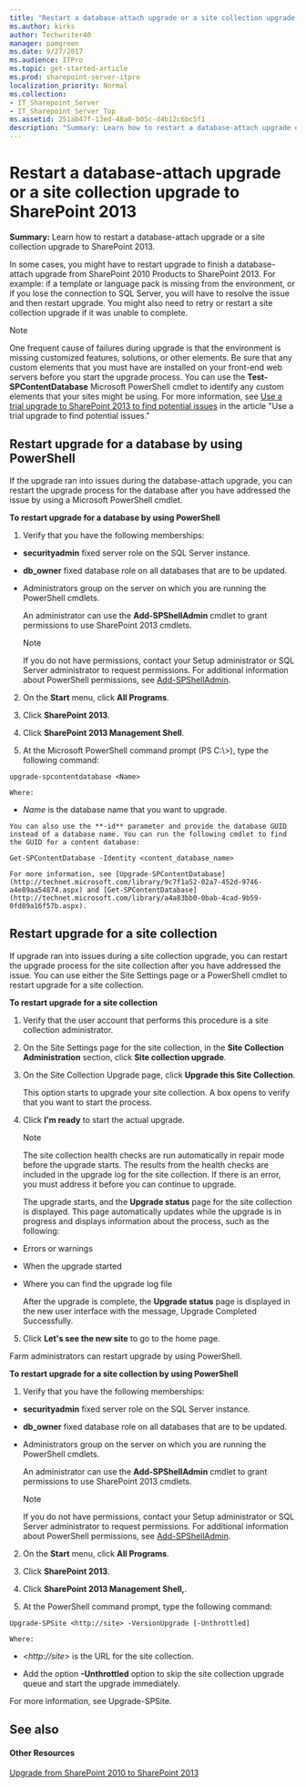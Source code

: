 ```yaml
---
title: "Restart a database-attach upgrade or a site collection upgrade to SharePoint 2013"
ms.author: kirks
author: Techwriter40
manager: pamgreen
ms.date: 9/27/2017
ms.audience: ITPro
ms.topic: get-started-article
ms.prod: sharepoint-server-itpro
localization_priority: Normal
ms.collection:
- IT_Sharepoint_Server
- IT_Sharepoint_Server_Top
ms.assetid: 251ab47f-13ed-48a0-b05c-d4b12c6bc5f1
description: "Summary: Learn how to restart a database-attach upgrade or a site collection upgrade to SharePoint 2013."
---
```


# Restart a database-attach upgrade or a site collection upgrade to SharePoint 2013

 **Summary:** Learn how to restart a database-attach upgrade or a site collection upgrade to SharePoint 2013. 
  
In some cases, you might have to restart upgrade to finish a database-attach upgrade from SharePoint 2010 Products to SharePoint 2013. For example: if a template or language pack is missing from the environment, or if you lose the connection to SQL Server, you will have to resolve the issue and then restart upgrade. You might also need to retry or restart a site collection upgrade if it was unable to complete.
  
> [!NOTE]
> One frequent cause of failures during upgrade is that the environment is missing customized features, solutions, or other elements. Be sure that any custom elements that you must have are installed on your front-end web servers before you start the upgrade process. You can use the **Test-SPContentDatabase** Microsoft PowerShell cmdlet to identify any custom elements that your sites might be using. For more information, see [Use a trial upgrade to SharePoint 2013 to find potential issues](http://technet.microsoft.com/library/2b5d3825-adba-4185-84f2-ef59e8110fac%28Office.14%29.aspx#Customizations) in the article "Use a trial upgrade to find potential issues." 
  
## Restart upgrade for a database by using PowerShell
<a name="DatabaseRestart"> </a>

If the upgrade ran into issues during the database-attach upgrade, you can restart the upgrade process for the database after you have addressed the issue by using a Microsoft PowerShell cmdlet. 
  
 **To restart upgrade for a database by using PowerShell**
  
1. Verify that you have the following memberships:
    
  - **securityadmin** fixed server role on the SQL Server instance. 
    
  - **db_owner** fixed database role on all databases that are to be updated. 
    
  - Administrators group on the server on which you are running the PowerShell cmdlets.
    
    An administrator can use the **Add-SPShellAdmin** cmdlet to grant permissions to use SharePoint 2013 cmdlets. 
    
    > [!NOTE]
    > If you do not have permissions, contact your Setup administrator or SQL Server administrator to request permissions. For additional information about PowerShell permissions, see [Add-SPShellAdmin](http://technet.microsoft.com/library/2ddfad84-7ca8-409e-878b-d09cb35ed4aa.aspx). 
  
2. On the **Start** menu, click **All Programs**.
    
3. Click **SharePoint 2013**.
    
4. Click **SharePoint 2013 Management Shell**.
    
5. At the Microsoft PowerShell command prompt (PS C:\\>), type the following command:
    
  ```
  upgrade-spcontentdatabase <Name>
  ```

    Where:
    
  -  _Name_ is the database name that you want to upgrade. 
    
    You can also use the **-id** parameter and provide the database GUID instead of a database name. You can run the following cmdlet to find the GUID for a content database: 
    
  ```
  Get-SPContentDatabase -Identity <content_database_name>
  ```

    For more information, see [Upgrade-SPContentDatabase](http://technet.microsoft.com/library/9c7f1a52-02a7-452d-9746-a4e89aa54874.aspx) and [Get-SPContentDatabase](http://technet.microsoft.com/library/a4a83bb0-0bab-4cad-9b59-0fd89a16f57b.aspx).
    
## Restart upgrade for a site collection
<a name="DatabaseRestart"> </a>

If upgrade ran into issues during a site collection upgrade, you can restart the upgrade process for the site collection after you have addressed the issue. You can use either the Site Settings page or a PowerShell cmdlet to restart upgrade for a site collection.
  
 **To restart upgrade for a site collection**
  
1. Verify that the user account that performs this procedure is a site collection administrator.
    
2. On the Site Settings page for the site collection, in the **Site Collection Administration** section, click **Site collection upgrade**.
    
3. On the Site Collection Upgrade page, click **Upgrade this Site Collection**.
    
    This option starts to upgrade your site collection. A box opens to verify that you want to start the process.
    
4. Click **I'm ready** to start the actual upgrade. 
    
    > [!NOTE]
    > The site collection health checks are run automatically in repair mode before the upgrade starts. The results from the health checks are included in the upgrade log for the site collection. If there is an error, you must address it before you can continue to upgrade. 
  
    The upgrade starts, and the **Upgrade status** page for the site collection is displayed. This page automatically updates while the upgrade is in progress and displays information about the process, such as the following: 
    
  - Errors or warnings
    
  - When the upgrade started
    
  - Where you can find the upgrade log file
    
    After the upgrade is complete, the **Upgrade status** page is displayed in the new user interface with the message, Upgrade Completed Successfully. 
    
5. Click **Let's see the new site** to go to the home page. 
    
Farm administrators can restart upgrade by using PowerShell.
  
 **To restart upgrade for a site collection by using PowerShell**
  
1. Verify that you have the following memberships:
    
  - **securityadmin** fixed server role on the SQL Server instance. 
    
  - **db_owner** fixed database role on all databases that are to be updated. 
    
  - Administrators group on the server on which you are running the PowerShell cmdlets.
    
    An administrator can use the **Add-SPShellAdmin** cmdlet to grant permissions to use SharePoint 2013 cmdlets. 
    
    > [!NOTE]
    > If you do not have permissions, contact your Setup administrator or SQL Server administrator to request permissions. For additional information about PowerShell permissions, see [Add-SPShellAdmin](http://technet.microsoft.com/library/2ddfad84-7ca8-409e-878b-d09cb35ed4aa.aspx). 
  
2. On the **Start** menu, click **All Programs**.
    
3. Click **SharePoint 2013**.
    
4. Click **SharePoint 2013 Management Shell,**. 
    
5. At the PowerShell command prompt, type the following command:
    
  ```
  Upgrade-SPSite <http://site> -VersionUpgrade [-Unthrottled]
  ```

    Where:
    
  -  _\<http://site\>_ is the URL for the site collection. 
    
  - Add the option **-Unthrottled** option to skip the site collection upgrade queue and start the upgrade immediately. 
    
For more information, see Upgrade-SPSite.
  
## See also
<a name="DatabaseRestart"> </a>

#### Other Resources

[Upgrade from SharePoint 2010 to SharePoint 2013](upgrade-from-sharepoint-2010-to-sharepoint-2013.md)

